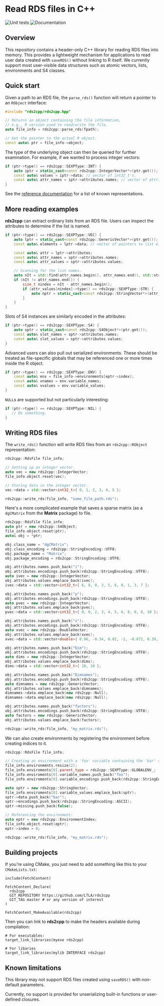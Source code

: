 # Read RDS files in C++

![Unit tests](https://github.com/LTLA/rds2cpp/actions/workflows/run-tests.yaml/badge.svg)
![Documentation](https://github.com/LTLA/rds2cpp/actions/workflows/doxygenate.yaml/badge.svg)

## Overview

This repository contains a header-only C++ library for reading RDS files into memory.
This provides a lightweight mechanism for applications to read user data created with `saveRDS()` without linking to R itself.
We currently support most user-visible data structures such as atomic vectors, lists, environments and S4 classes.

## Quick start

Given a path to an RDS file, the `parse_rds()` function will return a pointer to an `RObject` interface:

```cpp
#include "rds2cpp/rds2cpp.hpp"

// Returns an object containing the file information,
// e.g., R version used to read/write the file.
auto file_info = rds2cpp::parse_rds(fpath);

// Get the pointer to the actual R object.
const auto& ptr = file_info->object;
```

The type of the underlying object can then be queried for further examination.
For example, if we wanted to process integer vectors:

```cpp
if (ptr->type() == rds2cpp::SEXPType::INT) {
    auto iptr = static_cast<const rds2cpp::IntegerVector*>(ptr.get());
    const auto& values = iptr->data; // vector of int32_t's.
    const auto& attr_names = iptr->attributes.names; // vector of attribute names.
}
```

See the [reference documentation](https://ltla.github.io/rds2cpp) for a list of known representations.

## More reading examples

**rds2cpp** can extract ordinary lists from an RDS file.
Users can inspect the attributes to determine if the list is named.

```cpp
if (ptr->type() == rds2cpp::SEXPType::VEC) {
    auto lptr = static_cast<const rds2cpp::GenericVector*>(ptr.get());
    const auto& elements = lptr->data; // vector of pointers to list elements.

    const auto& attr = lptr->attributes; 
    const auto& attr_names = sptr->attributes.names;
    const auto& attr_values = sptr->attributes.values;

    // Scanning for the list names.
    auto nIt = std::find(attr_names.begin(), attr_names.end(), std::string("names"));
    if (nIt != attr_names.end()) {
        size_t nindex = nIt - attr_names.begin();
        if (attr_values[nindex]->type() == rds2cpp::SEXPType::STR) {
            auto nptr = static_cast<const rds2cpp::StringVector*>(attr_values[nindex].get());
        }
    }
}
```

Slots of S4 instances are similarly encoded in the attributes:

```cpp
if (ptr->type() == rds2cpp::SEXPType::S4) {
    auto sptr = static_cast<const rds2cpp::S4Object*>(ptr.get());
    const auto& slot_names = sptr->attributes.names;
    const auto& slot_values = sptr->attributes.values;
}
```

Advanced users can also pull out serialized environments.
These should be treated as file-specific globals that may be referenced one or more times inside the R object.

```cpp
if (ptr->type() == rds2cpp::SEXPType::ENV) {
    const auto& env = file_info->environments[eptr->index];
    const auto& vnames = env.variable_names;
    const auto& vvalues = env.variable_values;
}
```

`NULL`s are supported but not particularly interesting:

```cpp
if (ptr->type() == rds2cpp::SEXPType::NIL) {
   // Do something.
}
```

## Writing RDS files

The `write_rds()` function will write RDS files from an `rds2cpp::RObject` representation:

```cpp
rds2cpp::RdsFile file_info;

// Setting up an integer vector.
auto vec = new rds2cpp::IntegerVector;
file_info.object.reset(vec);

// Storing data in the integer vector.
vec->data = std::vector<int32_t>{ 0, 1, 2, 3, 4, 5 };

rds2cpp::write_rds(file_info, "some_file_path.rds");
```

Here's a more complicated example that saves a sparse matrix (as a `dgCMatrix` from the **Matrix** package) to file.

```cpp
rds2cpp::RdsFile file_info;
auto ptr = new rds2cpp::S4Object;
file_info.object.reset(ptr);
auto& obj = *ptr;

obj.class_name = "dgCMatrix";
obj.class_encoding = rds2cpp::StringEncoding::UTF8;
obj.package_name = "Matrix";
obj.package_encoding = rds2cpp::StringEncoding::UTF8;

obj.attributes.names.push_back("i");
obj.attributes.encodings.push_back(rds2cpp::StringEncoding::UTF8);
auto ivec = new rds2cpp::IntegerVector;
obj.attributes.values.emplace_back(ivec);
ivec->data = std::vector<int32_t>{ 6, 8, 0, 3, 5, 6, 0, 1, 3, 7 };

obj.attributes.names.push_back("p");
obj.attributes.encodings.push_back(rds2cpp::StringEncoding::UTF8);
auto pvec = new rds2cpp::IntegerVector;
obj.attributes.values.emplace_back(pvec);
pvec->data = std::vector<int32_t>{ 0, 0, 2, 3, 4, 5, 6, 8, 8, 8, 10 };

obj.attributes.names.push_back("x");
obj.attributes.encodings.push_back(rds2cpp::StringEncoding::UTF8);
auto xvec = new rds2cpp::DoubleVector;
obj.attributes.values.emplace_back(xvec);
xvec->data = std::vector<double>{ 0.96, -0.34, 0.82, -2, -0.072, 0.39, 0.16, 0.36, -1.5, -0.047 };

obj.attributes.names.push_back("Dim");
obj.attributes.encodings.push_back(rds2cpp::StringEncoding::UTF8);
auto dims = new rds2cpp::IntegerVector;
obj.attributes.values.emplace_back(dims);
dims->data = std::vector<int32_t>{ 10, 10 };

obj.attributes.names.push_back("Dimnames");
obj.attributes.encodings.push_back(rds2cpp::StringEncoding::UTF8);
auto dimnames = new rds2cpp::GenericVector;
obj.attributes.values.emplace_back(dimnames);
dimnames->data.emplace_back(new rds2cpp::Null);
dimnames->data.emplace_back(new rds2cpp::Null);

obj.attributes.names.push_back("factors");
obj.attributes.encodings.push_back(rds2cpp::StringEncoding::UTF8);
auto factors = new rds2cpp::GenericVector;
obj.attributes.values.emplace_back(factors);

rds2cpp::write_rds(file_info, "my_matrix.rds");
``` 

We can also create environments by registering the environment before creating indices to it.

```cpp
rds2cpp::RdsFile file_info;

// Creating an environment with a 'foo' variable containing the 'bar' string.
file_info.environments.resize(2);
file_info.enviroments[0].parent_type = rds2cpp::SEXPType::GLOBALENV_;
file_info.enviroments[0].variable_names.push_back("foo");
file_info.enviroments[0].variable_encodings.push_back(rds2cpp::StringEncoding::UTF8);

auto sptr = new rds2cpp::StringVector;
file_info.enviroments[0].variable_values.emplace_back(sptr);
sptr->data.push_back("bar");
sptr->encodings.push_back(rds2cpp::StringEncoding::ASCII);
sptr->missing.push_back(false);

// Referencing the environment: 
auto eptr = new rds2cpp::EnvironmentIndex;
file_info.object.reset(eptr);
eptr->index = 0;

rds2cpp::write_rds(file_info, "my_matrix.rds");
```

## Building projects

If you're using CMake, you just need to add something like this to your `CMakeLists.txt`:

```
include(FetchContent)

FetchContent_Declare(
  rds2cpp
  GIT_REPOSITORY https://github.com/LTLA/rds2cpp
  GIT_TAG master # or any version of interest
)

FetchContent_MakeAvailable(rds2cpp)
```

Then you can link to **rds2cpp** to make the headers available during compilation:

```
# For executables:
target_link_libraries(myexe rds2cpp)

# For libaries
target_link_libraries(mylib INTERFACE rds2cpp)
```

## Known limitations

This library may not support RDS files created using `saveRDS()` with non-default parameters.

Currently, no support is provided for unserializing built-in functions or user-defined closures.
